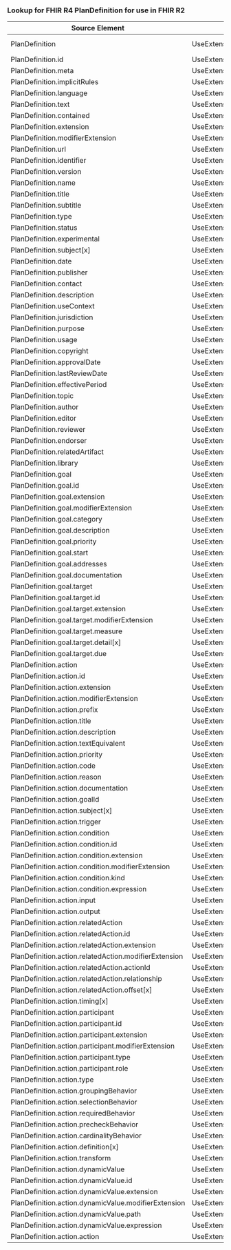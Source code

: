 ### Lookup for FHIR R4 PlanDefinition for use in FHIR R2

| Source Element | Usage | Target |
| -------------- | ----- | ------ |
| PlanDefinition | UseExtension | http://hl7.org/fhir/4.0/StructureDefinition/extension-PlanDefinition |
| PlanDefinition.id | UseExtensionFromAncestor | - |
| PlanDefinition.meta | UseExtensionFromAncestor | - |
| PlanDefinition.implicitRules | UseExtensionFromAncestor | - |
| PlanDefinition.language | UseExtensionFromAncestor | - |
| PlanDefinition.text | UseExtensionFromAncestor | - |
| PlanDefinition.contained | UseExtensionFromAncestor | - |
| PlanDefinition.extension | UseExtensionFromAncestor | - |
| PlanDefinition.modifierExtension | UseExtensionFromAncestor | - |
| PlanDefinition.url | UseExtensionFromAncestor | - |
| PlanDefinition.identifier | UseExtensionFromAncestor | - |
| PlanDefinition.version | UseExtensionFromAncestor | - |
| PlanDefinition.name | UseExtensionFromAncestor | - |
| PlanDefinition.title | UseExtensionFromAncestor | - |
| PlanDefinition.subtitle | UseExtensionFromAncestor | - |
| PlanDefinition.type | UseExtensionFromAncestor | - |
| PlanDefinition.status | UseExtensionFromAncestor | - |
| PlanDefinition.experimental | UseExtensionFromAncestor | - |
| PlanDefinition.subject[x] | UseExtensionFromAncestor | - |
| PlanDefinition.date | UseExtensionFromAncestor | - |
| PlanDefinition.publisher | UseExtensionFromAncestor | - |
| PlanDefinition.contact | UseExtensionFromAncestor | - |
| PlanDefinition.description | UseExtensionFromAncestor | - |
| PlanDefinition.useContext | UseExtensionFromAncestor | - |
| PlanDefinition.jurisdiction | UseExtensionFromAncestor | - |
| PlanDefinition.purpose | UseExtensionFromAncestor | - |
| PlanDefinition.usage | UseExtensionFromAncestor | - |
| PlanDefinition.copyright | UseExtensionFromAncestor | - |
| PlanDefinition.approvalDate | UseExtensionFromAncestor | - |
| PlanDefinition.lastReviewDate | UseExtensionFromAncestor | - |
| PlanDefinition.effectivePeriod | UseExtensionFromAncestor | - |
| PlanDefinition.topic | UseExtensionFromAncestor | - |
| PlanDefinition.author | UseExtensionFromAncestor | - |
| PlanDefinition.editor | UseExtensionFromAncestor | - |
| PlanDefinition.reviewer | UseExtensionFromAncestor | - |
| PlanDefinition.endorser | UseExtensionFromAncestor | - |
| PlanDefinition.relatedArtifact | UseExtensionFromAncestor | - |
| PlanDefinition.library | UseExtensionFromAncestor | - |
| PlanDefinition.goal | UseExtensionFromAncestor | - |
| PlanDefinition.goal.id | UseExtensionFromAncestor | - |
| PlanDefinition.goal.extension | UseExtensionFromAncestor | - |
| PlanDefinition.goal.modifierExtension | UseExtensionFromAncestor | - |
| PlanDefinition.goal.category | UseExtensionFromAncestor | - |
| PlanDefinition.goal.description | UseExtensionFromAncestor | - |
| PlanDefinition.goal.priority | UseExtensionFromAncestor | - |
| PlanDefinition.goal.start | UseExtensionFromAncestor | - |
| PlanDefinition.goal.addresses | UseExtensionFromAncestor | - |
| PlanDefinition.goal.documentation | UseExtensionFromAncestor | - |
| PlanDefinition.goal.target | UseExtensionFromAncestor | - |
| PlanDefinition.goal.target.id | UseExtensionFromAncestor | - |
| PlanDefinition.goal.target.extension | UseExtensionFromAncestor | - |
| PlanDefinition.goal.target.modifierExtension | UseExtensionFromAncestor | - |
| PlanDefinition.goal.target.measure | UseExtensionFromAncestor | - |
| PlanDefinition.goal.target.detail[x] | UseExtensionFromAncestor | - |
| PlanDefinition.goal.target.due | UseExtensionFromAncestor | - |
| PlanDefinition.action | UseExtensionFromAncestor | - |
| PlanDefinition.action.id | UseExtensionFromAncestor | - |
| PlanDefinition.action.extension | UseExtensionFromAncestor | - |
| PlanDefinition.action.modifierExtension | UseExtensionFromAncestor | - |
| PlanDefinition.action.prefix | UseExtensionFromAncestor | - |
| PlanDefinition.action.title | UseExtensionFromAncestor | - |
| PlanDefinition.action.description | UseExtensionFromAncestor | - |
| PlanDefinition.action.textEquivalent | UseExtensionFromAncestor | - |
| PlanDefinition.action.priority | UseExtensionFromAncestor | - |
| PlanDefinition.action.code | UseExtensionFromAncestor | - |
| PlanDefinition.action.reason | UseExtensionFromAncestor | - |
| PlanDefinition.action.documentation | UseExtensionFromAncestor | - |
| PlanDefinition.action.goalId | UseExtensionFromAncestor | - |
| PlanDefinition.action.subject[x] | UseExtensionFromAncestor | - |
| PlanDefinition.action.trigger | UseExtensionFromAncestor | - |
| PlanDefinition.action.condition | UseExtensionFromAncestor | - |
| PlanDefinition.action.condition.id | UseExtensionFromAncestor | - |
| PlanDefinition.action.condition.extension | UseExtensionFromAncestor | - |
| PlanDefinition.action.condition.modifierExtension | UseExtensionFromAncestor | - |
| PlanDefinition.action.condition.kind | UseExtensionFromAncestor | - |
| PlanDefinition.action.condition.expression | UseExtensionFromAncestor | - |
| PlanDefinition.action.input | UseExtensionFromAncestor | - |
| PlanDefinition.action.output | UseExtensionFromAncestor | - |
| PlanDefinition.action.relatedAction | UseExtensionFromAncestor | - |
| PlanDefinition.action.relatedAction.id | UseExtensionFromAncestor | - |
| PlanDefinition.action.relatedAction.extension | UseExtensionFromAncestor | - |
| PlanDefinition.action.relatedAction.modifierExtension | UseExtensionFromAncestor | - |
| PlanDefinition.action.relatedAction.actionId | UseExtensionFromAncestor | - |
| PlanDefinition.action.relatedAction.relationship | UseExtensionFromAncestor | - |
| PlanDefinition.action.relatedAction.offset[x] | UseExtensionFromAncestor | - |
| PlanDefinition.action.timing[x] | UseExtensionFromAncestor | - |
| PlanDefinition.action.participant | UseExtensionFromAncestor | - |
| PlanDefinition.action.participant.id | UseExtensionFromAncestor | - |
| PlanDefinition.action.participant.extension | UseExtensionFromAncestor | - |
| PlanDefinition.action.participant.modifierExtension | UseExtensionFromAncestor | - |
| PlanDefinition.action.participant.type | UseExtensionFromAncestor | - |
| PlanDefinition.action.participant.role | UseExtensionFromAncestor | - |
| PlanDefinition.action.type | UseExtensionFromAncestor | - |
| PlanDefinition.action.groupingBehavior | UseExtensionFromAncestor | - |
| PlanDefinition.action.selectionBehavior | UseExtensionFromAncestor | - |
| PlanDefinition.action.requiredBehavior | UseExtensionFromAncestor | - |
| PlanDefinition.action.precheckBehavior | UseExtensionFromAncestor | - |
| PlanDefinition.action.cardinalityBehavior | UseExtensionFromAncestor | - |
| PlanDefinition.action.definition[x] | UseExtensionFromAncestor | - |
| PlanDefinition.action.transform | UseExtensionFromAncestor | - |
| PlanDefinition.action.dynamicValue | UseExtensionFromAncestor | - |
| PlanDefinition.action.dynamicValue.id | UseExtensionFromAncestor | - |
| PlanDefinition.action.dynamicValue.extension | UseExtensionFromAncestor | - |
| PlanDefinition.action.dynamicValue.modifierExtension | UseExtensionFromAncestor | - |
| PlanDefinition.action.dynamicValue.path | UseExtensionFromAncestor | - |
| PlanDefinition.action.dynamicValue.expression | UseExtensionFromAncestor | - |
| PlanDefinition.action.action | UseExtensionFromAncestor | - |
